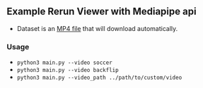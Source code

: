 ## Example Rerun Viewer with Mediapipe api

- Dataset is an [MP4 file](https://www.rerun.io/docs/getting-started/examples#mp-pose) that will download automatically.


### Usage
- `python3 main.py --video soccer`
- `python3 main.py --video backflip`
- `python3 main.py --video_path ../path/to/custom/video`